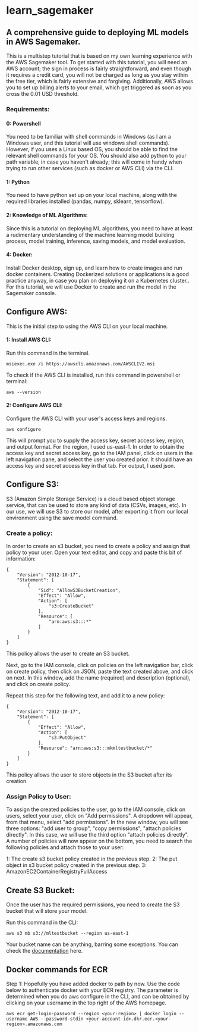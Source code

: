 # learn_sagemaker
## A comprehensive guide to deploying ML models in AWS Sagemaker.

This is a multistep tutorial that is based on my own learning experience with the AWS Sagemaker tool. To get started with this tutorial, you will need an AWS account; the sign in process is fairly straightforward, and even though it requires a credit card, you will not be charged as long as you stay within the free tier, which is fairly extensive and forgiving. Additionally, AWS allows you to set up billing alerts to your email, which get triggered as soon as you cross the 0.01 USD threshold. 

### Requirements:

#### 0: Powershell
You need to be familiar with shell commands in Windows (as I am a Windows user, and this tutorial will use windows shell commands). However, if you uses a Linux based OS, you should be able to find the relevant shell commands for your OS. You should also add python to your path variable, in case you haven't already; this will come in handy when trying to run other services (such as docker or AWS CLI) via the CLI. 

#### 1: Python 
You need to have python set up on your local machine, along with the required libraries installed (pandas, numpy, sklearn, tensorflow).

#### 2: Knowledge of ML Algorithms:
Since this is a tutorial on deploying ML algorithms, you need to have at least a rudimentary understanding of the machine learning model building process, model training, inference, saving models, and model evaluation. 

#### 4: Docker: 
Install Docker desktop, sign up, and learn how to create images and run docker containers. Creating Dockerized solutions or applications is a good practice anyway, in case you plan on deploying it on a Kubernetes cluster.. For this tutorial, we will use Docker to create and run the model in the Sagemaker console. 


## Configure AWS:

This is the initial step to using the AWS CLI on your local machine. 

#### 1: Install AWS CLI:
Run this command in the terminal. 

```
msiexec.exe /i https://awscli.amazonaws.com/AWSCLIV2.msi
```
To check if the AWS CLI is installed, run this command in powershell or terminal: 

```
aws --version
```

#### 2: Configure AWS CLI: 

Configure the AWS CLI with your user's access keys and regions. 

```
aws configure
```
This will prompt you to supply the access key, secret access key, region, and output format. For the region, I used us-east-1. In order to obtain the access key and secret access key, go to the IAM panel, click on users in the left navigation pane, and select the user you created prior. It should have an access key and secret access key in that tab. For output, I used json. 


## Configure S3: 

S3 (Amazon Simple Storage Service) is a cloud based object storage service, that can be used to store any kind of data (CSVs, images, etc). In our use, we will use S3 to store our model, after exporting it from our local environment using the save model command. 

### Create a policy:
In order to create an s3 bucket, you need to create a policy and assign that policy to your user. Open your text editor, and copy and paste this bit of information:

```
{
    "Version": "2012-10-17",
    "Statement": [
        {
            "Sid": "AllowS3BucketCreation",
            "Effect": "Allow",
            "Action": [
                "s3:CreateBucket"
            ],
            "Resource": [
                "arn:aws:s3:::*"
            ]
        }
    ]
}
```
This policy allows the user to create an S3 bucket. 

Next, go to the IAM console, click on policies on the left navigation bar, click on create policy, then click on JSON, paste the text created above, and click on next. In this window, add the name (required) and description (optional), and click on create policy. 

Repeat this step for the following text, and add it to a new policy:

```
{
    "Version": "2012-10-17",
    "Statement": [
        {
            "Effect": "Allow",
            "Action": [
                "s3:PutObject"
            ],
            "Resource": "arn:aws:s3:::mkmltestbucket/*"
        }
    ]
}
```
This policy allows the user to store objects in the S3 bucket after its creation. 

### Assign Policy to User:

To assign the created policies to the user, go to the IAM console, click on users, select your user, click on "Add permissions". A dropdown will appear, from that menu, select "add permissions". In the new window, you will see three options: "add user to group", "copy permissions", "attach policies directly". In this case, we will use the third option "attach policies directly". A number of policies will now appear on the bottom, you need to search the following policies and attach those to your user:

1: The create s3 bucket policy created in the previous step.
2: The put object in s3 bucket policy created in the previous step.
3: AmazonEC2ContainerRegistryFullAccess

## Create S3 Bucket:

Once the user has the required permissions, you need to create the S3 bucket that will store your model. 

Run this command in the CLI:

```
aws s3 mb s3://mltestbucket --region us-east-1
```
Your bucket name can be anything, barring some exceptions. You can check the [documentation](https://docs.aws.amazon.com/AmazonS3/latest/userguide/bucketnamingrules.html) here. 



## Docker commands for ECR

Step 1: Hopefully you have added docker to path by now. Use the code below to authenticate docker with your ECR registry. The <your-region> parameter is determined when you do aws configure in the CLI, and <your-account-id> can be obtained by clicking on your username in the top right of the AWS homepage. 

```
aws ecr get-login-password --region <your-region> | docker login --username AWS --password-stdin <your-account-id>.dkr.ecr.<your-region>.amazonaws.com
```



















